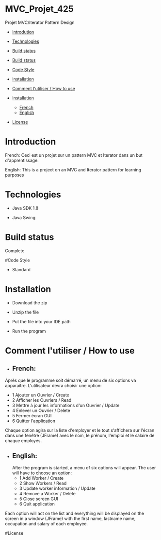 # MVC_Projet_425
Projet MVC/Iterator Pattern Design

- [Introdution](#heading)
   
- [Technologies](#heading-1)
    
- [Build status](#heading-2)

- [Build status](#heading-3)
  
- [Code Style](#heading-4)

- [Installation](#heading-5)

- [Comment l'utiliser / How to use](#heading-6)

- [Installation](#heading-7)
    * [French](#sub-heading1)
    * [English](#sub-heading2)

- [License](#heading-8)
    
    

# Introduction
French:
Ceci est un projet sur un pattern MVC et Iterator dans un but d'apprentissage.

English:
This is a project on an MVC and Iterator pattern for learning purposes

# Technologies

* Java SDK 1.8

* Java Swing

# Build status
Complete

#Code Style

* Standard

# Installation

* Download the zip

* Unzip the file

* Put the file into your IDE path

* Run the program

# Comment l'utiliser / How to use

* ## French:
Après que le programme soit démarré, un menu de six options va apparaître. L'utilisateur
  devra choisir une option:
  * 1 Ajouter un Ouvrier / Create
  * 2 Afficher les Ouvriers / Read
  * 3 Mettre à jour les informations d'un Ouvrier / Update
  * 4 Enlever un Ouvrier / Delete
  * 5 Fermer écran GUI
  * 6 Quitter l'application  

Chaque option agira sur la liste d'employer et le tout s'affichera sur l'écran dans une fenêtre (JFrame)
avec le nom, le prénom, l'emploi et le salaire de chaque employés.



* ## English:
  After the program is started, a menu of six options will appear. The user
  will have to choose an option:
    * 1 Add Worker / Create
    * 2 Show Workers / Read
    * 3 Update worker information / Update
    * 4 Remove a Worker / Delete
    * 5 Close screen GUI
    * 6 Quit application

Each option will act on the list and everything will be displayed on the screen in a window (JFrame)
with the first name, lastname name, occupation and salary of each employee.


#License
